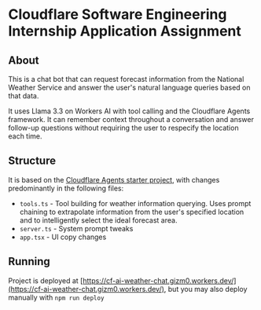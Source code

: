 # Cloudflare Software Engineering Internship Application Assignment

## About

This is a chat bot that can request forecast information from the National Weather Service and answer the user's natural language queries based on that data.

It uses Llama 3.3 on Workers AI with tool calling and the Cloudflare Agents framework. It can remember context throughout a conversation and answer follow-up questions without requiring the user to respecify the location each time.

## Structure

It is based on the [Cloudflare Agents starter project](https://github.com/cloudflare/agents-starter), with changes predominantly in the following files:

- `tools.ts` - Tool building for weather information querying. Uses prompt chaining to extrapolate information from the user's specified location and to intelligently select the ideal forecast area.
- `server.ts` - System prompt tweaks
- `app.tsx` - UI copy changes

## Running

Project is deployed at [https://cf-ai-weather-chat.gizm0.workers.dev/](https://cf-ai-weather-chat.gizm0.workers.dev/), but you may also deploy manually with `npm run deploy`
